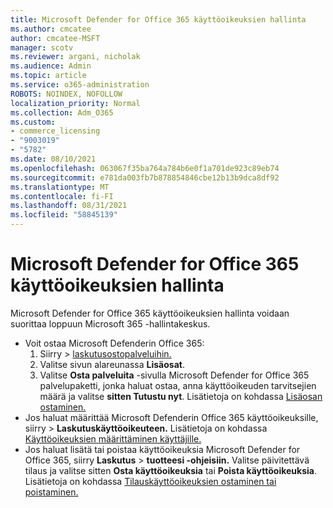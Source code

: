 ```yaml
---
title: Microsoft Defender for Office 365 käyttöoikeuksien hallinta
ms.author: cmcatee
author: cmcatee-MSFT
manager: scotv
ms.reviewer: argani, nicholak
ms.audience: Admin
ms.topic: article
ms.service: o365-administration
ROBOTS: NOINDEX, NOFOLLOW
localization_priority: Normal
ms.collection: Adm_O365
ms.custom:
- commerce_licensing
- "9003019"
- "5782"
ms.date: 08/10/2021
ms.openlocfilehash: 063067f35ba764a784b6e0f1a701de923c89eb74
ms.sourcegitcommit: e781da003fb7b878854846cbe12b13b9dca8df92
ms.translationtype: MT
ms.contentlocale: fi-FI
ms.lasthandoff: 08/31/2021
ms.locfileid: "58845139"
---
```

# <a name="microsoft-defender-for-office-365-license-management"></a>Microsoft Defender for Office 365 käyttöoikeuksien hallinta

Microsoft Defender for Office 365 käyttöoikeuksien hallinta voidaan suorittaa loppuun Microsoft 365 -hallintakeskus.

- Voit ostaa Microsoft Defenderin Office 365:
    1. Siirry   >  [laskutusostopalveluihin.](https://go.microsoft.com/fwlink/p/?linkid=868433)
    2. Valitse sivun alareunassa **Lisäosat**.
    3. Valitse **Osta palveluita** -sivulla Microsoft Defender for Office 365 palvelupaketti, jonka haluat ostaa, anna käyttöoikeuden tarvitsejien määrä ja valitse **sitten Tutustu nyt**. Lisätietoja on kohdassa [Lisäosan ostaminen.](https://docs.microsoft.com/microsoft-365/commerce/buy-or-edit-an-add-on)
- Jos haluat määrittää Microsoft Defenderin Office 365 käyttöoikeuksille, siirry   >  **Laskutuskäyttöoikeuteen.** Lisätietoja on kohdassa [Käyttöoikeuksien määrittäminen käyttäjille.](https://docs.microsoft.com/microsoft-365/admin/manage/assign-licenses-to-users)
- Jos haluat lisätä tai poistaa käyttöoikeuksia Microsoft Defender for Office 365, siirry **Laskutus**  >  **tuotteesi -ohjeisiin.** Valitse päivitettävä tilaus ja valitse sitten **Osta käyttöoikeuksia** tai **Poista käyttöoikeuksia**. Lisätietoja on kohdassa [Tilauskäyttöoikeuksien ostaminen tai poistaminen.](https://docs.microsoft.com/microsoft-365/commerce/licenses/buy-licenses)